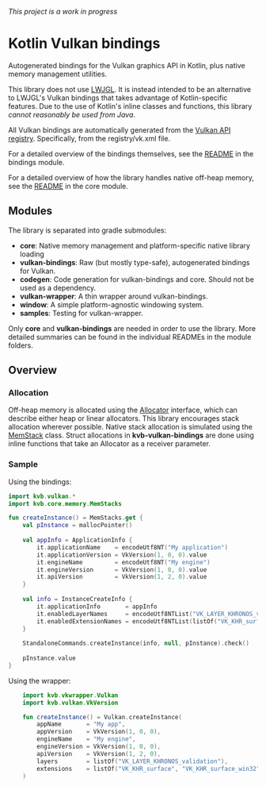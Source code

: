 *This project is a work in progress*

# Kotlin Vulkan bindings

Autogenerated bindings for the Vulkan graphics API in Kotlin, plus native memory management 
utilities.

This library does not use [LWJGL](https://github.com/LWJGL/lwjgl3). It is 
instead intended to be an alternative to LWJGL's Vulkan bindings that takes 
advantage of Kotlin-specific features. Due to the use of Kotlin's inline 
classes and functions, this library *cannot reasonably be used from Java*.

All Vulkan bindings are automatically generated from the 
[Vulkan API registry](https://github.com/KhronosGroup/Vulkan-Headers/tree/master/registry). 
Specifically, from the registry/vk.xml file.

For a detailed overview of the bindings themselves, see the [README](kvb-vulkan/README.md) in the bindings module.

For a detailed overview of how the library handles native off-heap memory, see the [README](kvb-core/README.md) in 
the core module.

## Modules
The library is separated into gradle submodules:

- **core**: Native memory management and platform-specific native library loading
- **vulkan-bindings**: Raw (but mostly type-safe), autogenerated bindings for Vulkan.
- **codegen**: Code generation for vulkan-bindings and core. Should not be used as a dependency.
- **vulkan-wrapper**: A thin wrapper around vulkan-bindings.
- **window**: A simple platform-agnostic windowing system.
- **samples**: Testing for vulkan-wrapper.

Only **core** and **vulkan-bindings** are needed in order to use the library. More detailed summaries can be found in
the individual READMEs in the module folders.



## Overview

### Allocation
Off-heap memory is allocated using the [Allocator](kvb-core/src/main/kotlin/kvb/core/memory/Allocator.kt) interface, which
can describe either heap or linear allocators. This library encourages stack allocation wherever possible. Native stack 
allocation is simulated using the [MemStack](kvb-core/src/main/kotlin/kvb/core/memory/MemStack.kt) class. Struct 
allocations in **kvb-vulkan-bindings** are done using inline functions that take an Allocator as a receiver parameter.



### Sample

Using the bindings:

```kotlin
import kvb.vulkan.*
import kvb.core.memory.MemStacks

fun createInstance() = MemStacks.get {
    val pInstance = mallocPointer()
	
    val appInfo = ApplicationInfo {
        it.applicationName    = encodeUtf8NT("My application")
        it.applicationVersion = VkVersion(1, 0, 0).value
        it.engineName         = encodeUtf8NT("My engine")
        it.engineVersion      = VkVersion(1, 0, 0).value
        it.apiVersion         = VkVersion(1, 2, 0).value
    }
	
    val info = InstanceCreateInfo {
        it.applicationInfo       = appInfo
        it.enabledLayerNames     = encodeUtf8NTList("VK_LAYER_KHRONOS_validation")
        it.enabledExtensionNames = encodeUtf8NTList(listOf("VK_KHR_surface", "VK_KHR_surface_win32"))
    }
	
    StandaloneCommands.createInstance(info, null, pInstance).check()
	
    pInstance.value
}
```

Using the wrapper:

```kotlin
    import kvb.vkwrapper.Vulkan
    import kvb.vulkan.VkVersion

    fun createInstance() = Vulkan.createInstance(
        appName       = "My app",
        appVersion    = VkVersion(1, 0, 0),
        engineName    = "My engine",
        engineVersion = VkVersion(1, 0, 0),
        apiVersion    = VkVersion(1, 2, 0),
        layers        = listOf("VK_LAYER_KHRONOS_validation"),
        extensions    = listOf("VK_KHR_surface", "VK_KHR_surface_win32")
    )
```
